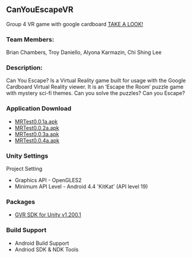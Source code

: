 ## CanYouEscapeVR
Group 4 VR game with google cardboard
[TAKE A LOOK!](https://wolex.com/can-you-escape/)

### Team Members: 
 Brian Chambers,
 Troy Daniello,
 Alyona Karmazin,
 Chi Shing Lee
 
### Description:
 Can You Escape? Is a Virtual Reality game built for usage with the Google Cardboard Virtual Reality viewer. It is an ‘Escape the Room’ puzzle game with mystery sci-fi themes. Can you solve the puzzles? Can you Escape?
 
### Application Download
 - [MRTest0.0.1a.apk](https://drive.google.com/file/d/1V9oE0PlztYJQOLUiDJ33bZ4gjAJhS4hn/view?usp=sharing)
 - [MRTest0.0.2a.apk](https://drive.google.com/file/d/1nS8FSj6zV_kUxh7X0Qt88s-k76iVlmB5/view?usp=sharing)
 - [MRTest0.0.3a.apk](https://drive.google.com/file/d/1-WQ-09UMA4npy4MpeK1bwvM-saYchaxj/view?usp=sharing) 
 - [MRTest0.0.4a.apk](https://drive.google.com/file/d/1zthPaYPpM7kWB8Twjs_dfAPlBp6e4MTr/view?usp=sharing)
 
 

### Unity Settings
 Project Setting 
  - Graphics API - OpenGLES2
 - Minimum API Level - Android 4.4 'KitKat' (API level 19)
 
### Packages
 - [GVR SDK for Unity v1.200.1](https://github.com/googlevr/gvr-unity-sdk/releases)
 
### Build Support 
 - Android Build Support
 - Andriod SDK & NDK Tools
